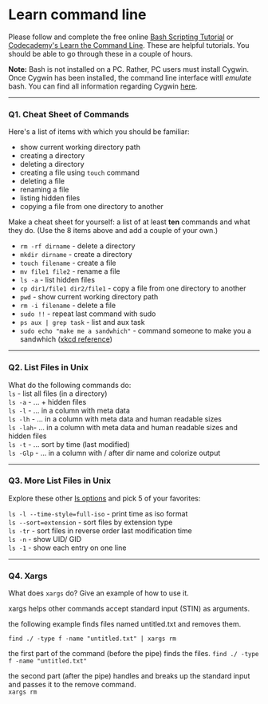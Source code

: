 # Learn command line

Please follow and complete the free online [Bash Scripting Tutorial](https://ryanstutorials.net/bash-scripting-tutorial/) or [Codecademy's Learn the Command Line](https://www.codecademy.com/learn/learn-the-command-line). These are helpful tutorials. You should be able to go through these in a couple of hours.

**Note:** Bash is not installed on a PC. Rather, PC users must install Cygwin. Once Cygwin has been installed, the command line interface witll _emulate_ bash. You can find all information regarding Cygwin [here](https://www.cygwin.com/).

---

### Q1.  Cheat Sheet of Commands  

Here's a list of items with which you should be familiar:  
* show current working directory path
* creating a directory
* deleting a directory
* creating a file using `touch` command
* deleting a file
* renaming a file
* listing hidden files
* copying a file from one directory to another

Make a cheat sheet for yourself: a list of at least **ten** commands and what they do.  (Use the 8 items above and add a couple of your own.)  

* `rm -rf dirname` - delete a directory
* `mkdir dirname` - create a directory
* `touch filename` - create a file
* `mv file1 file2` - rename a file
* `ls -a` - list hidden files
* `cp dir1/file1 dir2/file1` - copy a file from one directory to another
* `pwd` - show current working directory path
* `rm -i filename` - delete a file
* `sudo !!` - repeat last command with sudo
* `ps aux | grep task` - list and aux task  
* `sudo echo "make me a sandwhich"` - command someone to make you a sandwhich ([xkcd reference](https://xkcd.com/149/))

---

### Q2.  List Files in Unix   

What do the following commands do:  
`ls` - list all files (in a directory)  
`ls -a`  - ... + hidden files  
`ls -l`  - ... in a column with meta data  
`ls -lh` - ... in a column with meta data and human readable sizes  
`ls -lah`- ... in a column with meta data and human readable sizes and   hidden files  
`ls -t`  - ... sort by time (last modified)  
`ls -Glp` - ... in a column with / after dir name and colorize output  


---

### Q3.  More List Files in Unix  

Explore these other [ls options](http://www.techonthenet.com/unix/basic/ls.php) and pick 5 of your favorites:

`ls -l --time-style=full-iso` - print time as iso format  
`ls --sort=extension` - sort files by extension type  
`ls -tr` - sort files in reverse order last modification time  
`ls -n` - show UID/ GID  
`ls -1` - show each entry on one line


---

### Q4.  Xargs   

What does `xargs` do? Give an example of how to use it.

xargs helps other commands accept standard input (STIN) as arguments.

the following example finds files named untitled.txt and removes them.

`find ./ -type f -name "untitled.txt" | xargs rm`
 

the first part of the command (before the pipe) finds the files. 
`find ./ -type f -name "untitled.txt"`  

the second part (after the pipe) handles and breaks up the standard input and passes it to the remove command.   
`xargs rm`